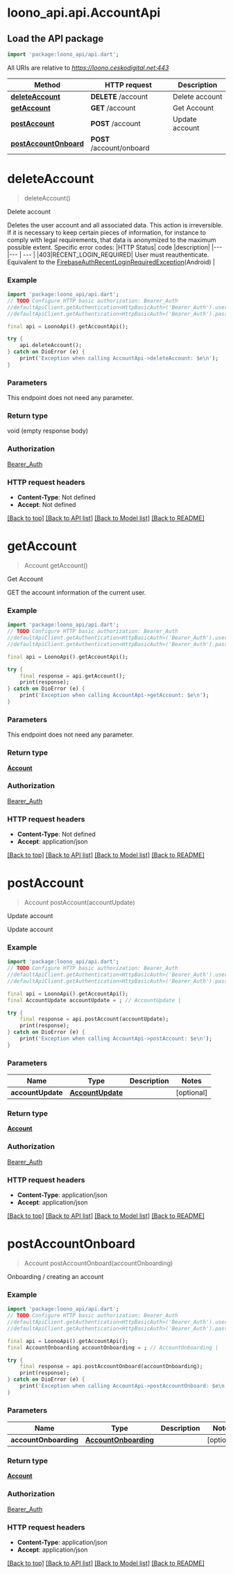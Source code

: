# loono_api.api.AccountApi

## Load the API package
```dart
import 'package:loono_api/api.dart';
```

All URIs are relative to *https://loono.ceskodigital.net:443*

Method | HTTP request | Description
------------- | ------------- | -------------
[**deleteAccount**](AccountApi.md#deleteaccount) | **DELETE** /account | Delete account
[**getAccount**](AccountApi.md#getaccount) | **GET** /account | Get Account
[**postAccount**](AccountApi.md#postaccount) | **POST** /account | Update account
[**postAccountOnboard**](AccountApi.md#postaccountonboard) | **POST** /account/onboard | 


# **deleteAccount**
> deleteAccount()

Delete account

Deletes the user account and all associated data. This action is irreversible.   If it is necessary to keep certain pieces of information, for instance to comply with legal requirements, that data is anonymized to the maximum possible extent.  Specific error codes:  |HTTP Status| code |description| |--- |--- | --- | |403|RECENT_LOGIN_REQUIRED| User must reauthenticate. Equivalent to the [FirebaseAuthRecentLoginRequiredException](https://firebase.google.com/docs/reference/android/com/google/firebase/auth/FirebaseAuthRecentLoginRequiredException)(Android) |

### Example
```dart
import 'package:loono_api/api.dart';
// TODO Configure HTTP basic authorization: Bearer_Auth
//defaultApiClient.getAuthentication<HttpBasicAuth>('Bearer_Auth').username = 'YOUR_USERNAME'
//defaultApiClient.getAuthentication<HttpBasicAuth>('Bearer_Auth').password = 'YOUR_PASSWORD';

final api = LoonoApi().getAccountApi();

try {
    api.deleteAccount();
} catch on DioError (e) {
    print('Exception when calling AccountApi->deleteAccount: $e\n');
}
```

### Parameters
This endpoint does not need any parameter.

### Return type

void (empty response body)

### Authorization

[Bearer_Auth](../README.md#Bearer_Auth)

### HTTP request headers

 - **Content-Type**: Not defined
 - **Accept**: Not defined

[[Back to top]](#) [[Back to API list]](../README.md#documentation-for-api-endpoints) [[Back to Model list]](../README.md#documentation-for-models) [[Back to README]](../README.md)

# **getAccount**
> Account getAccount()

Get Account

GET the account information of the current user.

### Example
```dart
import 'package:loono_api/api.dart';
// TODO Configure HTTP basic authorization: Bearer_Auth
//defaultApiClient.getAuthentication<HttpBasicAuth>('Bearer_Auth').username = 'YOUR_USERNAME'
//defaultApiClient.getAuthentication<HttpBasicAuth>('Bearer_Auth').password = 'YOUR_PASSWORD';

final api = LoonoApi().getAccountApi();

try {
    final response = api.getAccount();
    print(response);
} catch on DioError (e) {
    print('Exception when calling AccountApi->getAccount: $e\n');
}
```

### Parameters
This endpoint does not need any parameter.

### Return type

[**Account**](Account.md)

### Authorization

[Bearer_Auth](../README.md#Bearer_Auth)

### HTTP request headers

 - **Content-Type**: Not defined
 - **Accept**: application/json

[[Back to top]](#) [[Back to API list]](../README.md#documentation-for-api-endpoints) [[Back to Model list]](../README.md#documentation-for-models) [[Back to README]](../README.md)

# **postAccount**
> Account postAccount(accountUpdate)

Update account

Update account

### Example
```dart
import 'package:loono_api/api.dart';
// TODO Configure HTTP basic authorization: Bearer_Auth
//defaultApiClient.getAuthentication<HttpBasicAuth>('Bearer_Auth').username = 'YOUR_USERNAME'
//defaultApiClient.getAuthentication<HttpBasicAuth>('Bearer_Auth').password = 'YOUR_PASSWORD';

final api = LoonoApi().getAccountApi();
final AccountUpdate accountUpdate = ; // AccountUpdate | 

try {
    final response = api.postAccount(accountUpdate);
    print(response);
} catch on DioError (e) {
    print('Exception when calling AccountApi->postAccount: $e\n');
}
```

### Parameters

Name | Type | Description  | Notes
------------- | ------------- | ------------- | -------------
 **accountUpdate** | [**AccountUpdate**](AccountUpdate.md)|  | [optional] 

### Return type

[**Account**](Account.md)

### Authorization

[Bearer_Auth](../README.md#Bearer_Auth)

### HTTP request headers

 - **Content-Type**: application/json
 - **Accept**: application/json

[[Back to top]](#) [[Back to API list]](../README.md#documentation-for-api-endpoints) [[Back to Model list]](../README.md#documentation-for-models) [[Back to README]](../README.md)

# **postAccountOnboard**
> Account postAccountOnboard(accountOnboarding)



Onboarding / creating an account

### Example
```dart
import 'package:loono_api/api.dart';
// TODO Configure HTTP basic authorization: Bearer_Auth
//defaultApiClient.getAuthentication<HttpBasicAuth>('Bearer_Auth').username = 'YOUR_USERNAME'
//defaultApiClient.getAuthentication<HttpBasicAuth>('Bearer_Auth').password = 'YOUR_PASSWORD';

final api = LoonoApi().getAccountApi();
final AccountOnboarding accountOnboarding = ; // AccountOnboarding | 

try {
    final response = api.postAccountOnboard(accountOnboarding);
    print(response);
} catch on DioError (e) {
    print('Exception when calling AccountApi->postAccountOnboard: $e\n');
}
```

### Parameters

Name | Type | Description  | Notes
------------- | ------------- | ------------- | -------------
 **accountOnboarding** | [**AccountOnboarding**](AccountOnboarding.md)|  | [optional] 

### Return type

[**Account**](Account.md)

### Authorization

[Bearer_Auth](../README.md#Bearer_Auth)

### HTTP request headers

 - **Content-Type**: application/json
 - **Accept**: application/json

[[Back to top]](#) [[Back to API list]](../README.md#documentation-for-api-endpoints) [[Back to Model list]](../README.md#documentation-for-models) [[Back to README]](../README.md)

